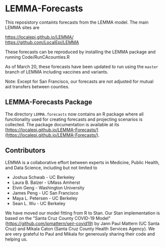 # LEMMA-Forecasts
This reposistory containts forecasts from the LEMMA model. The main LEMMA sites are

https://localepi.github.io/LEMMA/  
https://github.com/LocalEpi/LEMMA

These forecasts can be reproduced by installing the LEMMA package and running Code/RunCAcounties.R


As of March 20, these forecasts have been updated to run using the `master` branch of LEMMA including vaccines and variants. 

Note: Except for San Francisco, our forecasts are not adjusted for mutual aid transfers between counties. 

## LEMMA-Forecasts Package

The directory `LEMMA.forecasts` now contains an R package where all functionality used for creating forecasts and projecting scenarios is collected. 
The package documentation is available at its [https://localepi.github.io/LEMMA-Forecasts/](https://localepi.github.io/LEMMA-Forecasts/).

## Contributors
LEMMA is a collaborative effort between experts in Medicine, Public Health, and Data Science, including but not limited to

- Joshua Schwab - UC Berkeley
- Laura B. Balzer - UMass Amherst
- Elvin Geng - Washington University
- James Peng - UC San Francisco
- Maya L. Petersen - UC Berkeley
- Sean L. Wu - UC Berkeley

We have moved our model fitting from R to Stan. Our Stan implementation is based on the "Santa Cruz County COVID-19 Model" (https://github.com/jpmattern/seir-covid19) by Jann Paul Mattern (UC Santa Cruz) and Mikala Caton (Santa Cruz County Health Services Agency). We are very grateful to Paul and Mikala for generously sharing their code and helping us.
